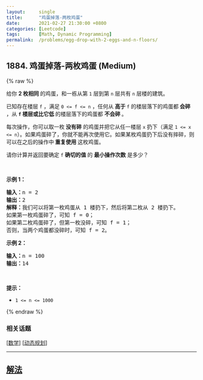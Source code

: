 ```yaml
---
layout:     single
title:      "鸡蛋掉落-两枚鸡蛋"
date:       2021-02-27 21:30:00 +0800
categories: [Leetcode]
tags:       [Math, Dynamic Programming]
permalink:  /problems/egg-drop-with-2-eggs-and-n-floors/
---
```


## 1884. 鸡蛋掉落-两枚鸡蛋 (Medium)

{% raw %}

<p>给你 <strong>2 枚相同 </strong>的鸡蛋，和一栋从第 <code>1</code> 层到第 <code>n</code> 层共有 <code>n</code> 层楼的建筑。</p>

<p>已知存在楼层 <code>f</code> ，满足 <code>0 <= f <= n</code> ，任何从 <strong>高于 </strong><code>f</code> 的楼层落下的鸡蛋都<strong> 会碎 </strong>，从 <strong><code>f</code> 楼层或比它低 </strong>的楼层落下的鸡蛋都 <strong>不会碎 </strong>。</p>

<p>每次操作，你可以取一枚<strong> 没有碎</strong> 的鸡蛋并把它从任一楼层 <code>x</code> 扔下（满足 <code>1 <= x <= n</code>）。如果鸡蛋碎了，你就不能再次使用它。如果某枚鸡蛋扔下后没有摔碎，则可以在之后的操作中<strong> 重复使用 </strong>这枚鸡蛋。</p>

<p>请你计算并返回要确定 <code>f</code> <strong>确切的值 </strong>的 <strong>最小操作次数</strong> 是多少？</p>

<p> </p>

<p><strong>示例 1：</strong></p>

<pre>
<strong>输入：</strong>n = 2
<strong>输出：</strong>2
<strong>解释：</strong>我们可以将第一枚鸡蛋从 1 楼扔下，然后将第二枚从 2 楼扔下。
如果第一枚鸡蛋碎了，可知 f = 0；
如果第二枚鸡蛋碎了，但第一枚没碎，可知 f = 1；
否则，当两个鸡蛋都没碎时，可知 f = 2。
</pre>

<p><strong>示例 2：</strong></p>

<pre>
<strong>输入：</strong>n = 100
<strong>输出：</strong>14
</pre>

<p> </p>

<p><strong>提示：</strong></p>

<ul>
	<li><code>1 <= n <= 1000</code></li>
</ul>

{% endraw %}

### 相关话题
  [[数学](https://github.com/openset/leetcode/tree/master/tag/math/README.md)]
  [[动态规划](https://github.com/openset/leetcode/tree/master/tag/dynamic-programming/README.md)]

---

## [解法](https://github.com/openset/leetcode/tree/master/problems/egg-drop-with-2-eggs-and-n-floors)
